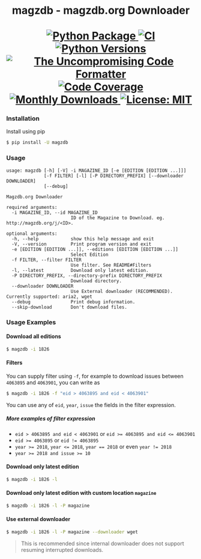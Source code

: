 <p>
  <div align="center">
  <h1>
    magzdb - magzdb.org Downloader<br /> <br />
    <a href="https://pypi.python.org/pypi/magzdb">
      <img
        src="https://img.shields.io/pypi/v/magzdb.svg"
        alt="Python Package"
      />
    </a>
    <a href="https://pypi.python.org/pypi/magzdb">
      <img
        src="https://img.shields.io/github/workflow/status/skyme5/magzdb/build"
        alt="CI"
      />
    </a>
    <a href="https://codecov.io/gh/skyme5/magzdb">
      <img
        src="https://img.shields.io/pypi/pyversions/magzdb"
        alt="Python Versions"
      />
    </a>
    <a href="https://github.com/psf/black">
      <img
        src="https://img.shields.io/badge/code%20style-black-000000.svg"
        alt="The Uncompromising Code Formatter"
      />
    </a>
    <a href="https://codecov.io/gh/skyme5/magzdb">
      <img
        src="https://img.shields.io/codecov/c/github/skyme5/magzdb"
        alt="Code Coverage"
      />
    </a>
    <a href="https://pepy.tech/project/magzdb">
      <img
        src="https://static.pepy.tech/badge/magzdb"
        alt="Monthly Downloads"
      />
    </a>
    <a href="https://opensource.org/licenses/MIT">
      <img
        src="https://img.shields.io/badge/License-MIT-blue.svg"
        alt="License: MIT"
      />
    </a>
  </h1>
  </div>
</p>

### Installation

Install using pip

```bash
$ pip install -U magzdb
```


### Usage

```text
usage: magzdb [-h] [-V] -i MAGAZINE_ID [-e [EDITION [EDITION ...]]]
              [-f FILTER] [-l] [-P DIRECTORY_PREFIX] [--downloader DOWNLOADER]
              [--debug]

Magzdb.org Downloader

required arguments:
  -i MAGAZINE_ID, --id MAGAZINE_ID
                        ID of the Magazine to Download. eg. http://magzdb.org/j/<ID>.

optional arguments:
  -h, --help            show this help message and exit
  -V, --version         Print program version and exit
  -e [EDITION [EDITION ...]], --editions [EDITION [EDITION ...]]
                        Select Edition
  -f FILTER, --filter FILTER
                        Use filter. See README#Filters
  -l, --latest          Download only latest edition.
  -P DIRECTORY_PREFIX, --directory-prefix DIRECTORY_PREFIX
                        Download directory.
  --downloader DOWNLOADER
                        Use External downloader (RECOMMENDED). Currently supported: aria2, wget
  --debug               Print debug information.
  --skip-download       Don't download files.
```

### Usage Examples

#### Download all editions

```bash
$ magzdb -i 1826
```

#### Filters

You can supply filter using `-f`, for example to download issues between
`4063895` and `4063901`, you can write as

```bash
$ magzdb -i 1826 -f "eid > 4063895 and eid < 4063901"
```

You can use any of `eid`, `year`, `issue` the fields in the filter expression.

##### More examples of filter expression

- `eid > 4063895 and eid < 4063901` or `eid >= 4063895 and eid <= 4063901`
- `eid >= 4063895` or `eid != 4063895`
- `year >= 2018`, `year <= 2018`, `year == 2018` or even `year != 2018`
- `year >= 2018 and issue >= 10`

#### Download only latest edition

```bash
$ magzdb -i 1826 -l
```

#### Download only latest edition with custom location `magazine`

```bash
$ magzdb -i 1826 -l -P magazine
```

#### Use external downloader

```bash
$ magzdb -i 1826 -l -P magazine --downloader wget
```

> This is recommended since internal downloader does not support resuming interrupted downloads.
